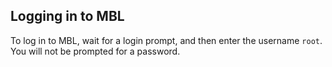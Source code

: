 ## Logging in to MBL

To log in to MBL, wait for a login prompt, and then enter the username `root`. You will not be prompted for a password.
